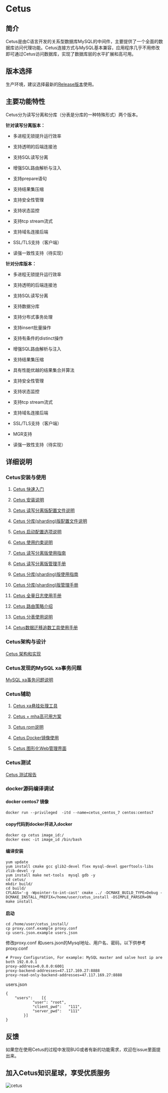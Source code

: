 # Cetus

##  简介

Cetus是由C语言开发的关系型数据库MySQL的中间件，主要提供了一个全面的数据库访问代理功能。Cetus连接方式与MySQL基本兼容，应用程序几乎不用修改即可通过Cetus访问数据库，实现了数据库层的水平扩展和高可用。

## 版本选择

生产环境，建议选择最新的[Release版本](https://github.com/cetus-tools/cetus/releases)使用。


## 主要功能特性

Cetus分为读写分离和分库（分表是分库的一种特殊形式）两个版本。

**针对读写分离版本：**

- 多进程无锁提升运行效率

- 支持透明的后端连接池

- 支持SQL读写分离

- 增强SQL路由解析与注入

- 支持prepare语句

- 支持结果集压缩

- 支持安全性管理

- 支持状态监控

- 支持tcp stream流式

- 支持域名连接后端

- SSL/TLS支持（客户端）

- 读强一致性支持（待实现）

**针对分库版本：**

- 多进程无锁提升运行效率

- 支持透明的后端连接池

- 支持SQL读写分离

- 支持数据分库

- 支持分布式事务处理

- 支持insert批量操作

- 支持有条件的distinct操作

- 增强SQL路由解析与注入

- 支持结果集压缩

- 具有性能优越的结果集合并算法

- 支持安全性管理

- 支持状态监控

- 支持tcp stream流式

- 支持域名连接后端

- SSL/TLS支持（客户端）

- MGR支持

- 读强一致性支持（待实现）

## 详细说明

### Cetus安装与使用

1. [Cetus 快速入门](./doc/cetus-quick-try.md)

2. [Cetus 安装说明](./doc/cetus-install.md)

3. [Cetus 读写分离版配置文件说明](./doc/cetus-rw-profile.md)

4. [Cetus 分库(sharding)版配置文件说明](./doc/cetus-shard-profile.md)

5. [Cetus 启动配置选项说明](./doc/cetus-configuration.md)

6. [Cetus 使用约束说明](./doc/cetus-constraint.md)

7. [Cetus 读写分离版使用指南](./doc/cetus-rw.md)

8. [Cetus 读写分离版管理手册](./doc/cetus-rw-admin.md)

9. [Cetus 分库(sharding)版使用指南](./doc/cetus-sharding.md)

10. [Cetus 分库(sharding)版管理手册](./doc/cetus-shard-admin.md)

11. [Cetus 全量日志使用手册](./doc/cetus-sqllog-usage.md)

12. [Cetus 路由策略介绍](./doc/cetus-routing-strategy.md)

13. [Cetus 分表使用说明](./doc/cetus-partition-profile.md)

14. [Cetus数据迁移追数工具使用手册](./dumpbinlog-tool/readme.md)

### Cetus架构与设计

[Cetus 架构和实现](./doc/cetus-architecture.md)

### Cetus发现的MySQL xa事务问题

[MySQL xa事务问题说明](./doc/mysql-xa-bug.md)

### Cetus辅助

1. [Cetus xa悬挂处理工具](./doc/cetus-xa.md)

2. [Cetus + mha高可用方案](./doc/cetus-mha.md)

3. [Cetus rpm说明](./doc/cetus-rpm.md)

4. [Cetus Docker镜像使用](./doc/cetus-docker.md)

5. [Cetus 图形化Web管理界面](https://github.com/Lede-Inc/Cetus-GUI)

### Cetus测试

[Cetus 测试报告](./doc/cetus-test.md)

### docker源码编译调试

#### docker centos7 镜像
```
docker run --privileged  -itd --name=cetus_centos_7 centos:centos7
```

#### copy代码到docker并进入docker
```
docker cp cetus image_id:/
docker exec -it image_id /bin/bash
```
#### 编译安装
```
yum update
yum install cmake gcc glib2-devel flex mysql-devel gperftools-libs zlib-devel -y 
yum install make net-tools  mysql gdb -y 
cd cetus/
mkdir build/
cd build/
CFLAGS='-g -Wpointer-to-int-cast' cmake ../ -DCMAKE_BUILD_TYPE=Debug -DCMAKE_INSTALL_PREFIX=/home/user/cetus_install -DSIMPLE_PARSER=ON
make install
```
#### 启动
```
cd /home/user/cetus_install/
cp proxy.conf.example proxy.conf
cp users.json.example users.json
```
修改proxy.conf 和users.json的Mysql地址、用户名、密码，以下供参考
proxy.conf
```
# Proxy Configuration, For example: MySQL master and salve host ip are both 192.0.0.1
proxy-address=0.0.0.0:6001
proxy-backend-addresses=47.117.169.27:8888
proxy-read-only-backend-addresses=47.117.169.27:8888
```
users.json
```
{
	"users":	[{
			"user":	"root",
			"client_pwd":	"111",
			"server_pwd":	"111"
		}]
}
```
## 反馈

如果您在使用Cetus的过程中发现BUG或者有新的功能需求，欢迎在issue里面提出来。

## 加入Cetus知识星球，享受优质服务

![cetus](https://raw.github.com/cetus-tools/cetus/master/doc/cetus知识星球二维码.png)
